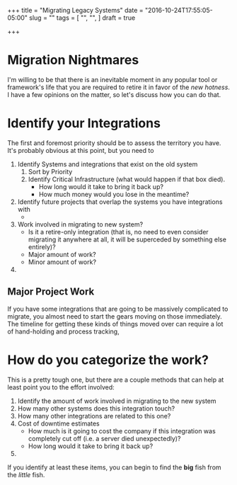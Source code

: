 +++
title = "Migrating Legacy Systems"
date = "2016-10-24T17:55:05-05:00"
slug = ""
tags = [
  "",
  "",
]
draft = true

+++

# Migration Nightmares

I'm willing to be that there is an inevitable moment in any popular tool or framework's life that you are required to retire it in favor of the *new hotness*.  I have a few opinions on the matter, so let's discuss how you can do that.



# Identify your Integrations

The first and foremost priority should be to assess the territory you have.  It's probably obvious at this point, but you need to 





1. Identify Systems and integrations that exist on the old system
   1. Sort by Priority
   2. Identify Critical Infrastructure (what would happen if that box died).
      - How long would it take to bring it back up?
      - How much money would you lose in the meantime?
2. Identify future projects that overlap the systems you have integrations with
   * ​
3. Work involved in migrating to new system?
   * Is it a retire-only integration (that is, no need to even consider migrating it anywhere at all, it will be superceded by something else entirely)?
   * Major amount of work?
   * Minor amount of work?
4. ​



## Major Project Work

If you have some integrations that are going to be massively complicated to migrate, you almost need to start the gears moving on those immediately.  The timeline for getting these kinds of things moved over can require a lot of hand-holding and process tracking, 





# How do you categorize the work?

This is a pretty tough one, but there are a couple methods that can help at least point you to the effort involved:

1. Identify the amount of work involved in migrating to the new system
2. How many other systems does this integration touch?
3. How many other integrations are related to this one?
4. Cost of downtime estimates
   * How much is it going to cost the company if this integration was completely cut off (i.e. a server died unexpectedly)?
   * How long would it take to bring it back up?
5. ​



If you identify at least these items, you can begin to find the **big** fish from the *little* fish.
